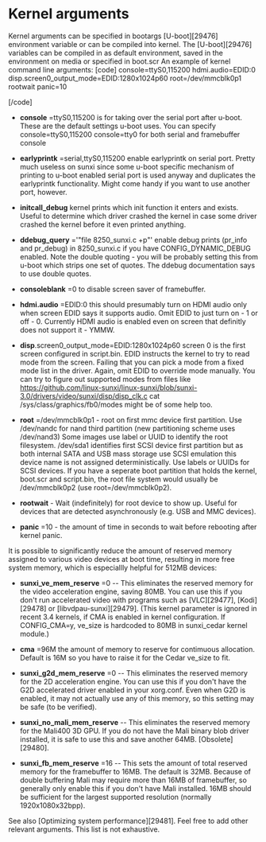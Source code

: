 # Kernel arguments
Kernel arguments can be specified in bootargs [U-boot][29476] environment variable or can be compiled into kernel. 
The [U-boot][29476] variables can be compiled in as default environment, saved in the environment on media or specified in boot.scr 
An example of kernel command line arguments: 
[code] 
     console=ttyS0,115200 hdmi.audio=EDID:0 disp.screen0_output_mode=EDID:1280x1024p60 root=/dev/mmcblk0p1 rootwait panic=10
    
[/code]
  * **console** =ttyS0,115200 is for taking over the serial port after u-boot. These are the default settings u-boot uses. You can specify console=ttyS0,115200 console=tty0 for both serial and framebuffer console

  * **earlyprintk** =serial,ttyS0,115200 enable earlyprintk on serial port. Pretty much useless on sunxi since some u-boot specific mechanism of printing to u-boot enabled serial port is used anyway and duplicates the earlyprintk functionality. Might come handy if you want to use another port, however.

  * **initcall_debug** kernel prints which init function it enters and exists. Useful to determine which driver crashed the kernel in case some driver crashed the kernel before it even printed anything.

  * **ddebug_query** ='"file 8250_sunxi.c +p"' enable debug prints (pr_info and pr_debug) in 8250_sunxi.c if you have CONFIG_DYNAMIC_DEBUG enabled. Note the double quoting - you will be probably setting this from u-boot which strips one set of quotes. The ddebug documentation says to use double quotes.

  * **consoleblank** =0 to disable screen saver of framebuffer.

  * **hdmi.audio** =EDID:0 this should presumably turn on HDMI audio only when screen EDID says it supports audio. Omit EDID to just turn on - 1 or off - 0. Currently HDMI audio is enabled even on screen that definitly does not support it - YMMW.

  * **disp**.screen0_output_mode=EDID:1280x1024p60 screen 0 is the first screen configured in script.bin. EDID instructs the kernel to try to read mode from the screen. Failing that you can pick a mode from a fixed mode list in the driver. Again, omit EDID to override mode manually. You can try to figure out supported modes from files like <https://github.com/linux-sunxi/linux-sunxi/blob/sunxi-3.0/drivers/video/sunxi/disp/disp_clk.c> cat /sys/class/graphics/fb0/modes might be of some help too.

  * **root** =/dev/mmcblk0p1 - root on first mmc device first partition. Use /dev/nandc for nand third partition (new partitioning scheme uses /dev/nand3) Some images use label or UUID to identify the root filesystem. /dev/sda1 identifies first SCSI device first partition but as both internal SATA and USB mass storage use SCSI emulation this device name is not assigned deterministically. Use labels or UUIDs for SCSI devices. If you have a seperate boot partition that holds the kernel, boot.scr and script.bin, the root file system would usually be /dev/mmcblk0p2 (use root=/dev/mmcblk0p2).

  * **rootwait** \- Wait (indefinitely) for root device to show up. Useful for devices that are detected asynchronously (e.g. USB and MMC devices).

  * **panic** =10 - the amount of time in seconds to wait before rebooting after kernel panic.

It is possible to significantly reduce the amount of reserved memory assigned to various video devices at boot time, resulting in more free system memory, which is especiallly helpful for 512MB devices: 
  * **sunxi_ve_mem_reserve** =0 -- This eliminates the reserved memory for the video acceleration engine, saving 80MB. You can use this if you don't run accelerated video with programs such as [VLC][29477], [Kodi][29478] or [libvdpau-sunxi][29479]. (This kernel parameter is ignored in recent 3.4 kernels, if CMA is enabled in kernel configuration. If CONFIG_CMA=y, ve_size is hardcoded to 80MB in sunxi_cedar kernel module.)

  * **cma** =96M the amount of memory to reserve for contimuous allocation. Default is 16M so you have to raise it for the Cedar ve_size to fit.

  * **sunxi_g2d_mem_reserve** =0 -- This eliminates the reserved memory for the 2D acceleration engine. You can use this if you don't have the G2D accelerated driver enabled in your xorg.conf. Even when G2D is enabled, it may not actually use any of this memory, so this setting may be safe (to be verified).

  * **sunxi_no_mali_mem_reserve** \-- This eliminates the reserved memory for the Mali400 3D GPU. If you do not have the Mali binary blob driver installed, it is safe to use this and save another 64MB. [Obsolete][29480].

  * **sunxi_fb_mem_reserve** =16 -- This sets the amount of total reserved memory for the framebuffer to 16MB. The default is 32MB. Because of double buffering Mali may require more than 16MB of framebuffer, so generally only enable this if you don't have Mali installed. 16MB should be sufficient for the largest supported resolution (normally 1920x1080x32bpp).

See also [Optimizing system performance][29481]. 
Feel free to add other relevant arguments. This list is not exhaustive.
